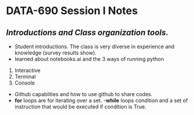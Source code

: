 # DATA-690 Session I Notes
## *Introductions and Class organization tools.*
- Student introductions. The class is very diverse in experience and knowledge (survey results show).
- learned about notebooks.ai and the 3 ways of running python
1. Interactive
2. Terminal
3. Console
- Github capablities and how to use github to share codes. 
- **for** loops are for iterating over a set.
-**while** loops condition and a set of instruction that would be executed if condition is True.